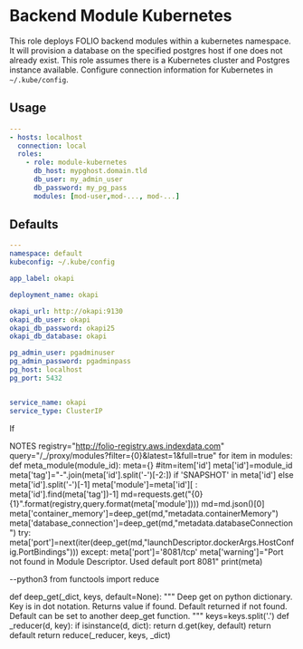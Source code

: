 # Backend Module Kubernetes
This role deploys FOLIO backend modules within a kubernetes namespace.   It will provision a database on the specified postgres host if one does not already exist. This role assumes there is a Kubernetes cluster and Postgres instance available. Configure connection information for Kubernetes in `~/.kube/config`.

## Usage
```yml
---
- hosts: localhost
  connection: local
  roles:
    - role: module-kubernetes
      db_host: mypghost.domain.tld
      db_user: my_admin_user
      db_password: my_pg_pass
      modules: [mod-user,mod-..., mod-...]
```

## Defaults
```yml
---
namespace: default
kubeconfig: ~/.kube/config

app_label: okapi

deployment_name: okapi

okapi_url: http://okapi:9130
okapi_db_user: okapi
okapi_db_password: okapi25
okapi_db_database: okapi

pg_admin_user: pgadminuser
pg_admin_password: pgadminpass
pg_host: localhost
pg_port: 5432


service_name: okapi
service_type: ClusterIP
```



If 

NOTES
registry="http://folio-registry.aws.indexdata.com"
query="/_/proxy/modules?filter={0}&latest=1&full=true"
for item in modules:
def meta_module(module_id):
    meta={}
    #itm=item['id']
    meta['id']=module_id
    meta['tag']="-".join(meta['id'].split('-')[-2:]) if 'SNAPSHOT' in meta['id'] else meta['id'].split('-')[-1]
    meta['module']=meta['id'][ : meta['id'].find(meta['tag'])-1]
    md=requests.get("{0}{1}".format(registry,query.format(meta['module'])))
    md=md.json()[0]
    meta['container_memory']=deep_get(md,"metadata.containerMemory")
    meta['database_connection']=deep_get(md,"metadata.databaseConnection")
    try:
      meta['port']=next(iter(deep_get(md,"launchDescriptor.dockerArgs.HostConfig.PortBindings")))
    except:
      meta['port']='8081/tcp'
      meta['warning']="Port not found in Module Descriptor. Used default port  8081"
    print(meta)

--python3
from functools import reduce

def deep_get(_dict, keys, default=None):
    """
    Deep get on python dictionary. Key is in dot notation.
    Returns value if found. Default returned if not found.
    Default can be set to another deep_get function.
    """
    keys=keys.split('.')
    def _reducer(d, key):
        if isinstance(d, dict):
            return d.get(key, default)
        return default
    return reduce(_reducer, keys, _dict)


